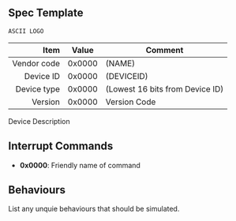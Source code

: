 Spec Template
----

```
ASCII LOGO
```

|     Item       |   Value    |   Comment
| -------------: | ---------- | ----------------
|    Vendor code | 0x0000     | (NAME)
|      Device ID | 0x0000     | (DEVICEID) 
|    Device type | 0x0000     | (Lowest 16 bits from Device ID)
|        Version | 0x0000     | Version Code

Device Description

Interrupt Commands
----

 - **0x0000**: Friendly name of command


Behaviours
----
List any unquie behaviours that should be simulated. 